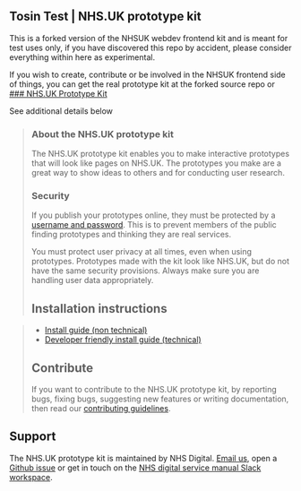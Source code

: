 ## Tosin Test | NHS.UK prototype kit

This is a forked version of the NHSUK webdev frontend kit and is meant for test uses only, if you have discovered this repo by accident, please consider everything within here as experimental.

If you wish to create, contribute or be involved in the NHSUK frontend side of things, you can get the real prototype kit at the forked source repo or [### NHS.UK Prototype Kit](https://github.com/nhsuk/nhsuk-prototype-kit)

See additional details below

> ### About the NHS.UK prototype kit
>
>The NHS.UK prototype kit enables you to make interactive prototypes that will look like pages on NHS.UK. The prototypes you make are a great way to show ideas to others and for conducting user research.
>
>### Security
>
>If you publish your prototypes online, they must be protected by a <a href="http://nhsuk-prototype-kit.azurewebsites.net/docs/how-tos/heroku">username and password</a>. This is to prevent members of the public finding prototypes and thinking they are real services.
>
>You must protect user privacy at all times, even when using prototypes. Prototypes made with the kit look like NHS.UK, but do not have the same security provisions. Always make sure you are handling user data appropriately.
>
> ## Installation instructions

>- <a href="http://nhsuk-prototype-kit.azurewebsites.net/docs/install/simple">Install guide (non technical)</a>
>- <a href="http://nhsuk-prototype-kit.azurewebsites.net/docs/install/advanced">Developer friendly install guide (technical)</a>
>
> ## Contribute
>
>If you want to contribute to the NHS.UK prototype kit, by reporting bugs, fixing bugs, suggesting new features or writing documentation, then read our [contributing guidelines](CONTRIBUTING.md).
>
## Support

The NHS.UK prototype kit is maintained by NHS Digital. [Email us](mailto:service-manual@nhs.net), open a [Github issue](https://github.com/nhsuk/nhsuk-prototype-kit/issues/new) or get in touch on the [NHS digital service manual Slack workspace](https://nhs-service-manual.slack.com/join/shared_invite/enQtNTIyOTEyNjU3NDkyLWUwOWM5MWY5MGRhYTYxZmY4ZWI0NDA1N2NhNTRiMGY3MTQxNjk5YTc3ZTAzMTA4YmE3ZDAxYmQ3MTQxNDgzOTQ).
